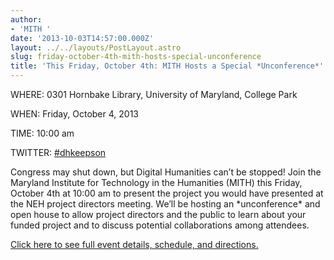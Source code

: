 ```yaml
---
author:
- 'MITH '
date: '2013-10-03T14:57:00.000Z'
layout: ../../layouts/PostLayout.astro
slug: friday-october-4th-mith-hosts-special-unconference
title: 'This Friday, October 4th: MITH Hosts a Special *Unconference*'
---
```


WHERE: 0301 Hornbake Library, University of Maryland, College Park

WHEN: Friday, October 4, 2013

TIME: 10:00 am

TWITTER: [#dhkeepson](http://www.twitter.com/search/%23dhkeepson)

Congress may shut down, but Digital Humanities can’t be stopped! Join the Maryland Institute for Technology in the Humanities (MITH) this Friday, October 4th at 10:00 am to present the project you would have presented at the NEH project directors meeting. We’ll be hosting an \*unconference\* and open house to allow project directors and the public to learn about your funded project and to discuss potential collaborations among attendees.

[Click here to see full event details, schedule, and directions.](http://mith.umd.edu/research/friday-special-mith-unconference "A Special MITH *Unconference* DHKeepsOn")